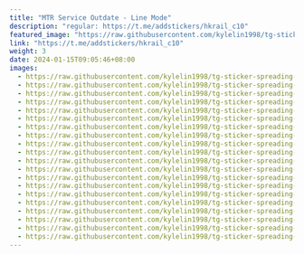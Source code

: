 ```yaml
---
title: "MTR Service Outdate - Line Mode"
description: "regular: https://t.me/addstickers/hkrail_c10"
featured_image: "https://raw.githubusercontent.com/kylelin1998/tg-sticker-spreading-worldwide-images/main/img/6db0151c-aaac-41f9-aafe-0aba72f40508.jpg"
link: "https://t.me/addstickers/hkrail_c10"
weight: 3
date: 2024-01-15T09:05:46+08:00
images:
  - https://raw.githubusercontent.com/kylelin1998/tg-sticker-spreading-worldwide-images/main/img/6db0151c-aaac-41f9-aafe-0aba72f40508.jpg
  - https://raw.githubusercontent.com/kylelin1998/tg-sticker-spreading-worldwide-images/main/img/07cdfd41-1f9b-4d43-b0c8-a561459d4840.jpg
  - https://raw.githubusercontent.com/kylelin1998/tg-sticker-spreading-worldwide-images/main/img/15712e89-151f-4b12-97a5-2c8819310148.jpg
  - https://raw.githubusercontent.com/kylelin1998/tg-sticker-spreading-worldwide-images/main/img/e4c7b853-68fe-44ef-b28b-3f277475e13d.jpg
  - https://raw.githubusercontent.com/kylelin1998/tg-sticker-spreading-worldwide-images/main/img/d2da1fe5-bdcc-4500-a029-e06d8ed65cb6.jpg
  - https://raw.githubusercontent.com/kylelin1998/tg-sticker-spreading-worldwide-images/main/img/3afc6b45-5d12-43be-a218-e63b9e03b9a9.jpg
  - https://raw.githubusercontent.com/kylelin1998/tg-sticker-spreading-worldwide-images/main/img/cab8de3f-0a26-4a58-a5f6-c1e519ceb406.jpg
  - https://raw.githubusercontent.com/kylelin1998/tg-sticker-spreading-worldwide-images/main/img/d2201d7a-43bd-4d87-b3c5-355ef9d63c72.jpg
  - https://raw.githubusercontent.com/kylelin1998/tg-sticker-spreading-worldwide-images/main/img/b0c6f4f2-bb76-42ea-90fc-eeb17e20bd23.jpg
  - https://raw.githubusercontent.com/kylelin1998/tg-sticker-spreading-worldwide-images/main/img/0eaf2b87-4bca-49db-8868-6c4ee155fcee.jpg
  - https://raw.githubusercontent.com/kylelin1998/tg-sticker-spreading-worldwide-images/main/img/4e9dee8c-9430-4c61-8c62-c18d8f7d418a.jpg
  - https://raw.githubusercontent.com/kylelin1998/tg-sticker-spreading-worldwide-images/main/img/28d55354-cfcb-41fa-943f-c15916d3511d.jpg
  - https://raw.githubusercontent.com/kylelin1998/tg-sticker-spreading-worldwide-images/main/img/39832d44-145d-461d-bffb-f048d3e53f60.jpg
  - https://raw.githubusercontent.com/kylelin1998/tg-sticker-spreading-worldwide-images/main/img/3f231247-e1b1-4b1e-8eec-920468fb75af.jpg
  - https://raw.githubusercontent.com/kylelin1998/tg-sticker-spreading-worldwide-images/main/img/8f19ba40-59d0-4faa-ad8d-e2170787d1df.jpg
  - https://raw.githubusercontent.com/kylelin1998/tg-sticker-spreading-worldwide-images/main/img/87a782b0-618d-4281-b2ef-9187b659dd76.jpg
  - https://raw.githubusercontent.com/kylelin1998/tg-sticker-spreading-worldwide-images/main/img/fce7bfa4-65b7-40cf-aad2-726c5e49037c.jpg
  - https://raw.githubusercontent.com/kylelin1998/tg-sticker-spreading-worldwide-images/main/img/2d6a9d36-d96e-4e4c-a317-aeed2fdf5654.jpg
  - https://raw.githubusercontent.com/kylelin1998/tg-sticker-spreading-worldwide-images/main/img/f449ef07-ed5f-4ca8-979d-c5ed5a556466.jpg
  - https://raw.githubusercontent.com/kylelin1998/tg-sticker-spreading-worldwide-images/main/img/ec351128-c7a1-4eff-8678-ed6d701e86fa.jpg
---
```

